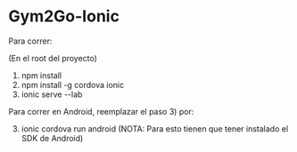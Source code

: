 # Gym2Go-Ionic

Para correr:

(En el root del proyecto)

1) npm install
2) npm install -g cordova ionic
3) ionic serve --lab

Para correr en Android, reemplazar el paso 3) por:

3) ionic cordova run android (NOTA: Para esto tienen que tener instalado el SDK de Android)